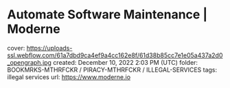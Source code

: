 # Automate Software Maintenance | Moderne

cover: https://uploads-ssl.webflow.com/61a7dbd9ca4ef9a4cc162e8f/61d38b85cc7e1e05a437a2d0_opengraph.jpg
created: December 10, 2022 2:03 PM (UTC)
folder: BOOKMRKS-MTHRFCKR / PIRACY-MTHRFCKR / ILLEGAL-SERVICES
tags: illegal services
url: https://www.moderne.io